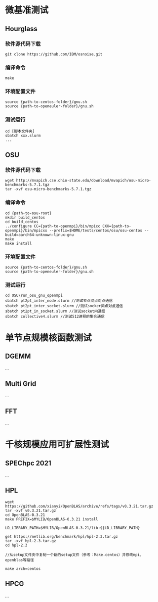# 微基准测试

## Hourglass

### 软件源代码下载
```
git clone https://github.com/IBM/osnoise.git
```

### 编译命令
```
make
```

### 环境配置文件
```
source {path-to-centos-folder}/gnu.sh
source {path-to-openeuler-folder}/gnu.sh
```


### 测试运行
```
cd [脚本文件夹]
sbatch xxx.slurm
...
```

## OSU
### 软件源代码下载
```
wget http://mvapich.cse.ohio-state.edu/download/mvapich/osu-micro-benchmarks-5.7.1.tgz
tar -xvf osu-micro-benchmarks-5.7.1.tgz
```
### 编译命令
```
cd {path-to-osu-root}
mkdir build_centos
cd build_centos
../configure CC={path-to-openmpi}/bin/mpicc CXX={path-to-openmpi}/bin/mpicxx --prefix=$HOME/tests/centos/osu/osu-centos --build=aarch64-unknown-linux-gnu
make
make install
```
### 环境配置文件
```
source {path-to-centos-folder}/gnu.sh
source {path-to-openeuler-folder}/gnu.sh
```
### 测试运行
```
cd OSU\run_osu_gnu_openmpi
sbatch pt2pt_inter_node.slurm //测试节点间点对点通信
sbatch pt2pt_inter_socket.slurm //测试socker间点对点通信
sbatch pt2pt_in_socket.slurm //测试socket内通信
sbatch collective4.slurm //测试512进程的集合通信
```
# 单节点规模核函数测试

## DGEMM
...

## Multi Grid
...

## FFT
...

# 千核规模应用可扩展性测试

## SPEChpc 2021
...

## HPL
```
wget https://github.com/xianyi/OpenBLAS/archive/refs/tags/v0.3.21.tar.gz
tar -xvf v0.3.21.tar.gz
cd OpenBLAS-0.3.21
make PREFIX=$MYLIB/OpenBLAS-0.3.21 install

LD_LIBRARY_PATH=$MYLIB/OpenBLAS-0.3.21/lib:${LD_LIBRARY_PATH}

get https://netlib.org/benchmark/hpl/hpl-2.3.tar.gz
tar -xvf hpl-2.3.tar.gz
cd hpl-2.3

//从setup文件夹中复制一个新的setup文件（参考：Make.centos）并修改mpi、openblas等路径

make arch=centos
```

## HPCG
...
